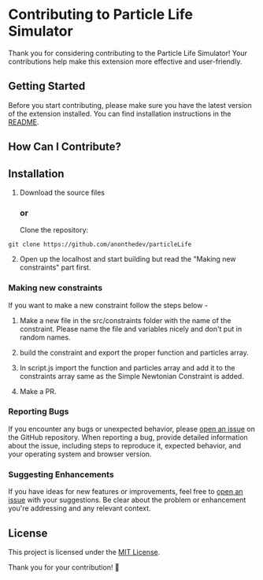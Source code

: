 # Contributing to Particle Life Simulator

Thank you for considering contributing to the Particle Life Simulator! Your contributions help make this extension more effective and user-friendly.

## Getting Started

Before you start contributing, please make sure you have the latest version of the extension installed. You can find installation instructions in the [README](https://github.com/anonthedev/particleLife).

## How Can I Contribute?

## Installation

1. Download the source files 
   ### or
   Clone the repository:

```git clone https://github.com/anonthedev/particleLife```

2. Open up the localhost and start building but read the "Making new constraints" part first.

### Making new constraints

If you want to make a new constraint follow the steps below -

1. Make a new file in the src/constraints folder with the name of the constraint. Please name the file and variables nicely and don't put in random names.

2. build the constraint and export the proper function and particles array.

3. In script.js import the function and particles array and add it to the constraints array same as the Simple Newtonian Constraint is added.

4. Make a PR.

### Reporting Bugs

If you encounter any bugs or unexpected behavior, please [open an issue](../../issues) on the GitHub repository. When reporting a bug, provide detailed information about the issue, including steps to reproduce it, expected behavior, and your operating system and browser version.

### Suggesting Enhancements

If you have ideas for new features or improvements, feel free to [open an issue](../../issues) with your suggestions. Be clear about the problem or enhancement you're addressing and any relevant context.

## License

This project is licensed under the [MIT License](LICENSE).

Thank you for your contribution! 🚀
